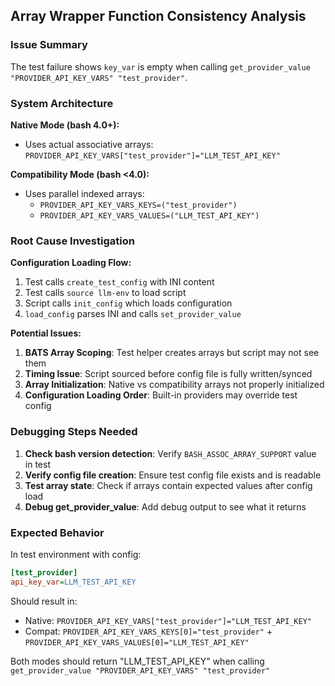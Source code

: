 ## Array Wrapper Function Consistency Analysis

### Issue Summary
The test failure shows `key_var` is empty when calling `get_provider_value "PROVIDER_API_KEY_VARS" "test_provider"`.

### System Architecture
**Native Mode (bash 4.0+):**
- Uses actual associative arrays: `PROVIDER_API_KEY_VARS["test_provider"]="LLM_TEST_API_KEY"`

**Compatibility Mode (bash <4.0):**
- Uses parallel indexed arrays:
  - `PROVIDER_API_KEY_VARS_KEYS=("test_provider")`  
  - `PROVIDER_API_KEY_VARS_VALUES=("LLM_TEST_API_KEY")`

### Root Cause Investigation

**Configuration Loading Flow:**
1. Test calls `create_test_config` with INI content
2. Test calls `source llm-env` to load script
3. Script calls `init_config` which loads configuration
4. `load_config` parses INI and calls `set_provider_value`

**Potential Issues:**
1. **BATS Array Scoping**: Test helper creates arrays but script may not see them
2. **Timing Issue**: Script sourced before config file is fully written/synced
3. **Array Initialization**: Native vs compatibility arrays not properly initialized
4. **Configuration Loading Order**: Built-in providers may override test config

### Debugging Steps Needed
1. **Check bash version detection**: Verify `BASH_ASSOC_ARRAY_SUPPORT` value in test
2. **Verify config file creation**: Ensure test config file exists and is readable
3. **Test array state**: Check if arrays contain expected values after config load
4. **Debug get_provider_value**: Add debug output to see what it returns

### Expected Behavior
In test environment with config:
```ini
[test_provider]
api_key_var=LLM_TEST_API_KEY
```

Should result in:
- Native: `PROVIDER_API_KEY_VARS["test_provider"]="LLM_TEST_API_KEY"`
- Compat: `PROVIDER_API_KEY_VARS_KEYS[0]="test_provider"` + `PROVIDER_API_KEY_VARS_VALUES[0]="LLM_TEST_API_KEY"`

Both modes should return "LLM_TEST_API_KEY" when calling `get_provider_value "PROVIDER_API_KEY_VARS" "test_provider"`